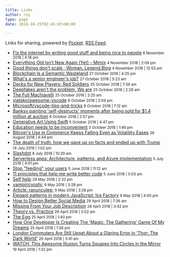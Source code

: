 ```yaml
---
title: Links
author: roy
type: page
date: 2018-10-25T02:45:07+00:00

---
```

Links for sharing, powered by [Pocket][1]. [RSS Feed][2].

  * <a class='genericon genericon-feed' target='_blank' href='http://blog.vickiboykis.com/2016/11/20/fix-the-internet'>Fix the internet by writing good stuff and being nice to people</a> <small>6 November 2018 | 4:18 pm</small>
  * <a class='genericon genericon-feed' target='_blank' href='http://mimix.io/retro'>Everything Old Isn’t New Again (Yet) – Mimix</a> <small>4 November 2018 | 2:09 pm</small>
  * <a class='genericon genericon-feed' target='_blank' href='http://blog.vickiboykis.com/2017/05/10/good-things-don&#039;t-scale'>Good things don't scale · Woman. Legend.Blog</a> <small>4 November 2018 | 12:53 pm</small>
  * <a class='genericon genericon-feed' target='_blank' href='https://medium.com/s/story/blockchain-is-a-semantic-wasteland-9450b6e5012'>Blockchain Is a Semantic Wasteland</a> <small>27 October 2018 | 4:35 pm</small>
  * <a class='genericon genericon-feed' target='_blank' href='https://jvns.ca/blog/senior-engineer'>What's a senior engineer's job?</a> <small>27 October 2018 | 5:23 am</small>
  * <a class='genericon genericon-feed' target='_blank' href='https://spellweaverdb.com/decks/2018/3/30/red-soldiers'>Decks for New Players: Red Soldiers</a> <small>25 October 2018 | 7:36 am</small>
  * <a class='genericon genericon-feed' target='_blank' href='https://3quarksdaily.com/3quarksdaily/2018/10/deepfakes-arent-the-problem-we-are.html'>Deepfakes aren't the problem, We are</a> <small>25 October 2018 | 2:26 am</small>
  * <a class='genericon genericon-feed' target='_blank' href='https://3quarksdaily.com/3quarksdaily/2018/10/the-full-machiavelli.html'>The Full Machiavelli</a> <small>25 October 2018 | 2:25 am</small>
  * <a class='genericon genericon-feed' target='_blank' href='https://github.com/viatsko/awesome-vscode'>viatsko/awesome-vscode</a> <small>8 October 2018 | 2:04 pm</small>
  * <a class='genericon genericon-feed' target='_blank' href='https://github.com/Microsoft/vscode-tips-and-tricks'>Microsoft/vscode-tips-and-tricks</a> <small>8 October 2018 | 7:12 am</small>
  * <a class='genericon genericon-feed' target='_blank' href='https://cnn.com/style/article/banksy-painting-self-destructs-auction-trnd/index.html'>Banksy painting 'self-destructs' moments after being sold for $1.4 million at auction</a> <small>6 October 2018 | 2:57 pm</small>
  * <a class='genericon genericon-feed' target='_blank' href='https://dev.to/rockarts/generative-art-using-swift-4aa5'>Generative Art Using Swift</a> <small>5 October 2018 | 4:47 pm</small>
  * <a class='genericon genericon-feed' target='_blank' href='https://seths.blog/2018/09/education-needs-to-be-inconvenient'>Education needs to be inconvenient</a> <small>5 October 2018 | 1:46 pm</small>
  * <a class='genericon genericon-feed' target='_blank' href='https://bloomberg.com/news/articles/2018-08-01/bitcoin-s-use-in-commerce-keeps-falling-even-as-volatility-eases'>Bitcoin's Use in Commerce Keeps Falling Even as Volatility Eases</a> <small>26 August 2018 | 4:44 pm</small>
  * <a class='genericon genericon-feed' target='_blank' href='http://flip.it/QC-15_'>The death of truth: how we gave up on facts and ended up with Trump</a> <small>14 July 2018 | 1:02 pm</small>
  * <a class='genericon genericon-feed' target='_blank' href='https://developers.slashdot.org/story/18/07/07/0342201/is-c-a-really-terrible-language?utm_source=slashdot&#038;utm_medium=twitter'>Slashdot</a> <small>8 July 2018 | 10:29 am</small>
  * <a class='genericon genericon-feed' target='_blank' href='https://docs.microsoft.com/en-us/dotnet/standard/serverless-architecture'>Serverless apps: Architecture, patterns, and Azure implementation</a> <small>5 July 2018 | 4:01 pm</small>
  * <a class='genericon genericon-feed' target='_blank' href='https://ux.shopify.com/stop-feeding-your-users-a859730a86d6'>Stop "feeding" your users</a> <small>5 June 2018 | 11:12 am</small>
  * <a class='genericon genericon-feed' target='_blank' href='https://larder.io/blog/code-principles'>11 principles that help me write better code</a> <small>5 June 2018 | 5:03 am</small>
  * <a class='genericon genericon-feed' target='_blank' href='https://karigee.com/blog/2018/5/27/self-help'>Self help</a> <small>29 May 2018 | 2:32 pm</small>
  * <a class='genericon genericon-feed' target='_blank' href='http://mrkltpzyxm.tumblr.com/post/173731713685/vampiricyoshi-neilnevins-neilnevins-bugs'>vampiricyoshi:</a> <small>9 May 2018 | 3:28 pm</small>
  * <a class='genericon genericon-feed' target='_blank' href='http://flip.it/h62ORP'>Article: ranunculee:</a> <small>9 May 2018 | 3:28 pm</small>
  * <a class='genericon genericon-feed' target='_blank' href='https://dev.to/billsourour/elegant-patterns-in-modern-javascript-icefactory-3k5h'>Elegant patterns in modern JavaScript: Ice Factory</a> <small>6 May 2018 | 4:00 pm</small>
  * <a class='genericon genericon-feed' target='_blank' href='https://medium.com/s/story/how-to-fix-what-social-media-has-broken-cb0b2737128'>How to Design Better Social Media</a> <small>29 April 2018 | 7:36 am</small>
  * <a class='genericon genericon-feed' target='_blank' href='http://swiss-miss.com/2018/04/missing-from-your-job-description.html'>Missing From Your Job Description</a> <small>28 April 2018 | 3:42 pm</small>
  * <a class='genericon genericon-feed' target='_blank' href='http://gwan.com/blog/20160405.html'>Theory vs. Practice</a> <small>26 April 2018 | 5:02 am</small>
  * <a class='genericon genericon-feed' target='_blank' href='http://galactanet.com/oneoff/theegg.html'>The Egg</a> <small>25 April 2018 | 1:40 pm</small>
  * <a class='genericon genericon-feed' target='_blank' href='https://forbes.com/sites/jasonevangelho/2018/04/24/how-one-developer-is-making-a-magic-the-gathering-game-of-my-dreams#4782da2431a6'>How One Developer Is Creating The 'Magic: The Gathering' Game Of My Dreams</a> <small>25 April 2018 | 1:36 pm</small>
  * <a class='genericon genericon-feed' target='_blank' href='https://comicsands.com/london-commuters-upset-about-thor-2560949155.html?utm_content=inf_1123_3759_2&#038;utm_source=csands&#038;utm_medium=fbinstant&#038;tse_id=INF_2fd52110433311e8b29b6b4043a47a2a'>London Commuters Are Still Upset About a Glaring Error in 'Thor: The Dark World'</a> <small>20 April 2018 | 3:41 am</small>
  * <a class='genericon genericon-feed' target='_blank' href='https://sciencealert.com/watch-this-awesome-illusion-turns-rectangles-into-circles-in-the-mirror'>WATCH: This Awesome Illusion Turns Squares Into Circles in the Mirror</a> <small>19 April 2018 | 1:32 pm</small>

 [1]: https://getpocket.com
 [2]: https://getpocket.com/users/hungryroy/feed/all